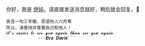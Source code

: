 你好，我是 [伊娃](https://t.me/I23uuBot)。请直接发送消息就好，稍后就会回复。👗
```友情提示：
良言一句三冬暖，恶语伤人六月寒 
所以，请善待并尊重自己和他人！
𝓲𝓽'𝓼 𝓮𝓪𝓼𝓲𝓮𝓻 𝓽𝓸 𝓼𝓮𝓮 𝔂𝓸𝓾 𝓪𝓰𝓪𝓲𝓷 𝓽𝓱𝓪𝓷 𝓼𝓮𝓮 𝔂𝓸𝓾 𝓪𝓰𝓪𝓲𝓷
            ---𝑬𝒗𝒂 𝑫𝒂𝒗𝒊𝒔```
